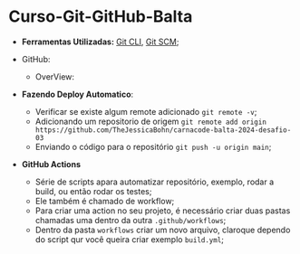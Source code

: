 # Curso-Git-GitHub-Balta

- **Ferramentas Utilizadas:** [Git CLI](https://cli.github.com), [Git SCM](https://git-scm.com/download/win);

- GitHub:
  - OverView:
 
- **Fazendo Deploy Automatico**:
    - Verificar se existe algum remote adicionado ```git remote -v```;
    - Adicionando um repositorio de origem ```git remote add origin https://github.com/TheJessicaBohn/carnacode-balta-2024-desafio-03```
    - Enviando o código para o repositório ```git push -u origin main```;
 
- **GitHub Actions**
    - Série de scripts apara automatizar repositório, exemplo, rodar a build, ou então rodar os testes;
    - Ele também é chamado de workflow;
    - Para criar uma action no seu projeto, é necessário criar duas pastas chamadas uma dentro da outra ```.github/workflows```;
    - Dentro da pasta ```workflows``` criar um novo arquivo, claroque dependo do script qur você queira criar exemplo ```build.yml```;
